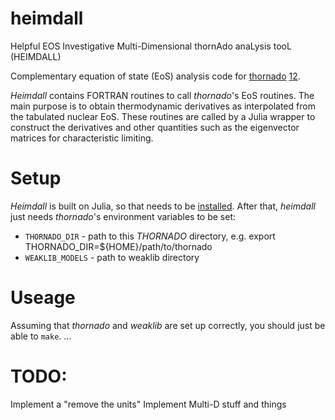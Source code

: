# heimdall
Helpful EOS Investigative Multi-Dimensional thornAdo anaLysis tooL (HEIMDALL)

Complementary equation of state (EoS) analysis code for [thornado](https://github.com/endeve/thornado) [1](https://iopscience.iop.org/article/10.1088/1742-6596/1225/1/012014)[2](https://trace.tennessee.edu/cgi/viewcontent.cgi?article=3333&context=utk_chanhonoproj). 

_Heimdall_ contains FORTRAN routines to call _thornado_'s EoS routines. The main purpose is to obtain thermodynamic derivatives as interpolated from the 
tabulated nuclear EoS. These routines are called by a Julia wrapper to construct the derivatives and other quantities such as the eigenvector matrices for 
characteristic limiting. 

# Setup

_Heimdall_ is built on Julia, so that needs to be [installed](https://julialang.org/downloads/). After that, _heimdall_ just needs 
_thornado_'s environment variables to be set:

* `THORNADO_DIR` - path to this _THORNADO_ directory, e.g. export THORNADO_DIR=${HOME}/path/to/thornado
* `WEAKLIB_MODELS` - path to weaklib directory 

# Useage

Assuming that _thornado_ and _weaklib_ are set up correctly, you should just be able to `make`.
...

# TODO:

Implement a "remove the units"
Implement Multi-D stuff and things